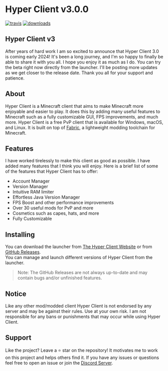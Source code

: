 # Hyper Client v3.0.0


[<p align="left"><img src="https://img.shields.io/travis/xbl4z3r/hyperclient.svg?style=for-the-badge" alt="travis">](https://travis-ci.org/xbl4z3r/hyperclient) [<img src="https://img.shields.io/github/downloads/xbl4z3r/hyperclient/total.svg?style=for-the-badge" alt="downloads">](https://github.com/xbl4z3r/hyperclient/releases)

## Hyper Client v3
After years of hard work I am so excited to announce that Hyper Client 3.0 is coming early 2024! It's been a long journey, and I'm so happy to finally be able to share it with you all. I hope you enjoy it as much as I do. You can try the beta right now directly from the launcher. I'll be posting more updates as we get closer to the release date. Thank you all for your support and patience.

## About
Hyper Client is a Minecraft client that aims to make Minecraft more enjoyable and easier to play. It does this by adding many useful features to Minecraft such as a fully customizable GUI, FPS improvements, and much more. Hyper Client is a free PvP client that is available for Windows, macOS, and Linux. It is built on top of [Fabric](https://fabricmc.net/), a lightweight modding toolchain for Minecraft.

## Features
I have worked tirelessly to make this client as good as possible. I have added many features that I think you will enjoy. Here is a brief list of some of the features that Hyper Client has to offer:
* Account Manager
* Version Manager
* Intuitive RAM limiter
* Effortless Java Version Manager
* FPS Boost and other performance improvements
* Over 30 useful mods for PvP and more
* Cosmetics such as capes, hats, and more
* Fully Customizable

## Installing
You can download the launcher from [The Hyper Client Website](https://hyperclient.xyz/hyperclient) or from [GitHub Releases](https://github.com/xbl4z3r/hyperclient/releases).<br>
You can manage and launch different versions of Hyper Client from the launcher.<br>
>Note: The GitHub Releases are not always up-to-date and may contain bugs and/or unfinished features.

## Notice
Like any other mod/modded client Hyper Client is not endorsed by any server and may be against their rules. Use at your own risk. I am not responsible for any bans or punishments that may occur while using Hyper Client.

## Support
Like the project? Leave a ⭐ star on the repository! It motivates me to work on this project and helps others find it. If you have any issues or questions feel free to open an issue or join the [Discord Server](https://discord.gg/2Y5WYQ2).
